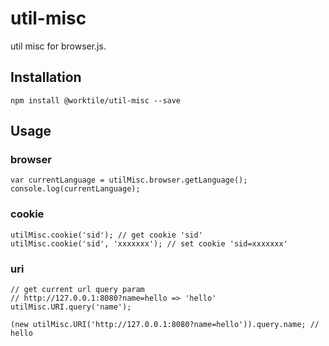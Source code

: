# util-misc

util misc for browser.js.

## Installation

`npm install @worktile/util-misc --save`

## Usage

### browser
```
var currentLanguage = utilMisc.browser.getLanguage();
console.log(currentLanguage);

```
### cookie

```
utilMisc.cookie('sid'); // get cookie 'sid'
utilMisc.cookie('sid', 'xxxxxxx'); // set cookie 'sid=xxxxxxx'

```

### uri

```
// get current url query param 
// http://127.0.0.1:8080?name=hello => 'hello'
utilMisc.URI.query('name'); 

(new utilMisc.URI('http://127.0.0.1:8080?name=hello')).query.name; // hello
```
